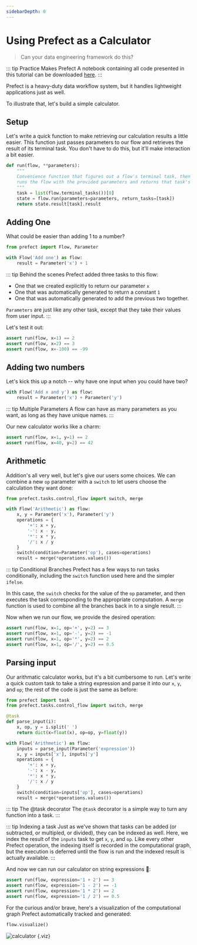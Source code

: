 ```yaml
---
sidebarDepth: 0
---
```


# Using Prefect as a Calculator

> Can your data engineering framework do this?

::: tip Practice Makes Prefect
A notebook containing all code presented in this tutorial can be downloaded [here](/notebooks/calculator.ipynb).
:::

Prefect is a heavy-duty data workflow system, but it handles lightweight applications just as well.

To illustrate that, let's build a simple calculator.

## Setup

Let's write a quick function to make retrieving our calculation results a little easier. This function just passes parameters to our flow and retrieves the result of its terminal task. You don't have to do this, but it'll make interaction a bit easier.

```python
def run(flow, **parameters):
    """
    Convenience function that figures out a flow's terminal task, then
    runs the flow with the provided parameters and returns that task's result.
    """
    task = list(flow.terminal_tasks())[0]
    state = flow.run(parameters=parameters, return_tasks=[task])
    return state.result[task].result
```

## Adding One

What could be easier than adding 1 to a number?

```python
from prefect import Flow, Parameter

with Flow('Add one') as flow:
    result = Parameter('x') + 1
```

::: tip Behind the scenes
Prefect added three tasks to this flow:

- One that we created explicitly to return our parameter `x`
- One that was automatically generated to return a constant `1`
- One that was automatically generated to add the previous two together.

`Parameters` are just like any other task, except that they take their values from user input.
:::

Let's test it out:

```python
assert run(flow, x=1) == 2
assert run(flow, x=2) == 3
assert run(flow, x=-100) == -99
```

## Adding two numbers

Let's kick this up a notch -- why have one input when you could have two?

```python
with Flow('Add x and y') as flow:
    result = Parameter('x') + Parameter('y')
```

::: tip Multiple Parameters
A flow can have as many parameters as you want, as long as they have unique names.
:::

Our new calculator works like a charm:

```python
assert run(flow, x=1, y=1) == 2
assert run(flow, x=40, y=2) == 42
```

## Arithmetic

Addition's all very well, but let's give our users some choices. We can combine a new `op` parameter with a `switch` to let users choose the calculation they want done:

```python
from prefect.tasks.control_flow import switch, merge

with Flow('Arithmetic') as flow:
    x, y = Parameter('x'), Parameter('y')
    operations = {
        '+': x + y,
        '-': x - y,
        '*': x * y,
        '/': x / y
    }
    switch(condition=Parameter('op'), cases=operations)
    result = merge(*operations.values())
```

::: tip Conditional Branches
Prefect has a few ways to run tasks conditionally, including the `switch` function used here and the simpler `ifelse`.

In this case, the `switch` checks for the value of the `op` parameter, and then executes the task corresponding to the appropriate computation. A `merge` function is used to combine all the branches back in to a single result.
:::

Now when we run our flow, we provide the desired operation:

```python
assert run(flow, x=1, op='+', y=2) == 3
assert run(flow, x=1, op='-', y=2) == -1
assert run(flow, x=1, op='*', y=2) == 2
assert run(flow, x=1, op='/', y=2) == 0.5
```

## Parsing input

Our arithmatic calculator works, but it's a bit cumbersome to run. Let's write a quick custom task to take a string expression and parse it into our `x`, `y`, and `op`; the rest of the code is just the same as before:

```python
from prefect import task
from prefect.tasks.control_flow import switch, merge

@task
def parse_input(i):
    x, op, y = i.split(' ')
    return dict(x=float(x), op=op, y=float(y))

with Flow('Arithmetic') as flow:
    inputs = parse_input(Parameter('expression'))
    x, y = inputs['x'], inputs['y']
    operations = {
        '+': x + y,
        '-': x - y,
        '*': x * y,
        '/': x / y
    }
    switch(condition=inputs['op'], cases=operations)
    result = merge(*operations.values())
```

::: tip The @task decorator
The `@task` decorator is a simple way to turn any function into a task.
:::

::: tip Indexing a task
Just as we've shown that tasks can be added (or subtracted, or multipled, or divided), they can be indexed as well. Here, we index the result of the `inputs` task to get `x`, `y`, and `op`. Like every other Prefect operation, the indexing itself is recorded in the computational graph, but the execution is deferred until the flow is run and the indexed result is actually available.
:::

And now we can run our calculator on string expressions :tada::

```python
assert run(flow, expression='1 + 2') == 3
assert run(flow, expression='1 - 2') == -1
assert run(flow, expression='1 * 2') == 2
assert run(flow, expression='1 / 2') == 0.5
```

For the curious and/or brave, here's a visualization of the computational graph Prefect automatically tracked and generated:

```python
flow.visualize()
```

![calculator](/calculator.png) {.viz}
